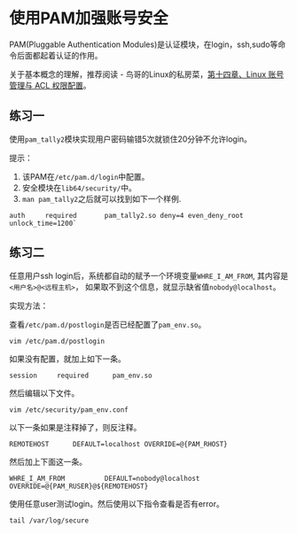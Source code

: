 # 使用PAM加强账号安全

PAM(Pluggable Authentication Modules)是认证模块，在login，ssh,sudo等命令后面都起着认证的作用。

关于基本概念的理解，推荐阅读 - 鸟哥的Linux的私房菜，[第十四章、Linux 账号管理与 ACL 权限配置](http://cn.linux.vbird.org/linux_basic/0410accountmanager_5.php)。

## 练习一

使用`pam_tally2`模块实现用户密码输错5次就锁住20分钟不允许login。

提示：

1. 该PAM在`/etc/pam.d/login`中配置。
2. 安全模块在`lib64/security/`中。
3. `man pam_tally2`之后就可以找到如下一个样例.
```
auth     required       pam_tally2.so deny=4 even_deny_root unlock_time=1200`
```

## 练习二

任意用户ssh login后，系统都自动的赋予一个环境变量`WHRE_I_AM_FROM`, 其内容是`<用户名>@<远程主机>`， 如果取不到这个信息，就显示缺省值`nobody@localhost`。

实现方法：

查看`/etc/pam.d/postlogin`是否已经配置了`pam_env.so`。

```
vim /etc/pam.d/postlogin
```

如果没有配置，就加上如下一条。
```
session     required      pam_env.so
```

然后编辑以下文件。
```
vim /etc/security/pam_env.conf
```

以下一条如果是注释掉了，则反注释。
```
REMOTEHOST      DEFAULT=localhost OVERRIDE=@{PAM_RHOST}
```

然后加上下面这一条。
```
WHRE_I_AM_FROM          DEFAULT=nobody@localhost        OVERRIDE=@{PAM_RUSER}@${REMOTEHOST}
```

使用任意user测试login。然后使用以下指令查看是否有error。
```
tail /var/log/secure
```